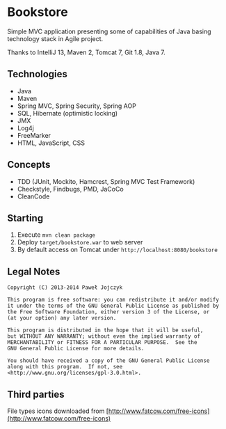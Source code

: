 Bookstore
=========

 Simple MVC application presenting some of capabilities of Java basing
 technology stack in Agile project.

 Thanks to IntelliJ 13, Maven 2, Tomcat 7, Git 1.8, Java 7.

Technologies
------------
 * Java
 * Maven
 * Spring MVC, Spring Security, Spring AOP
 * SQL, Hibernate (optimistic locking)
 * JMX
 * Log4j
 * FreeMarker
 * HTML, JavaScript, CSS

Concepts
--------
 * TDD (JUnit, Mockito, Hamcrest, Spring MVC Test Framework)
 * Checkstyle, Findbugs, PMD, JaCoCo
 * CleanCode

Starting
--------
 1. Execute `mvn clean package`
 2. Deploy `target/bookstore.war` to web server
 3. By default access on Tomcat under `http://localhost:8080/bookstore`

Legal Notes
-----------
	Copyright (C) 2013-2014 Paweł Jojczyk

	This program is free software: you can redistribute it and/or modify
	it under the terms of the GNU General Public License as published by
	the Free Software Foundation, either version 3 of the License, or
	(at your option) any later version.

	This program is distributed in the hope that it will be useful,
	but WITHOUT ANY WARRANTY; without even the implied warranty of
	MERCHANTABILITY or FITNESS FOR A PARTICULAR PURPOSE.  See the
	GNU General Public License for more details.

	You should have received a copy of the GNU General Public License
	along with this program.  If not, see <http://www.gnu.org/licenses/gpl-3.0.html>.

Third parties
-------------
 File types icons downloaded from
 [http://www.fatcow.com/free-icons](http://www.fatcow.com/free-icons)
